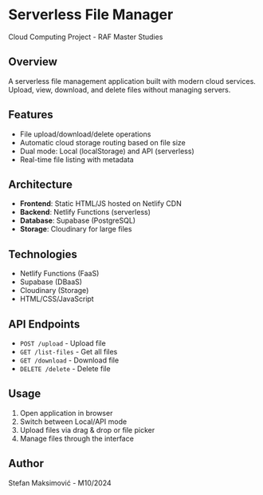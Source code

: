 # Serverless File Manager

Cloud Computing Project - RAF Master Studies

## Overview

A serverless file management application built with modern cloud services. Upload, view, download, and delete files without managing servers.

## Features

- File upload/download/delete operations
- Automatic cloud storage routing based on file size
- Dual mode: Local (localStorage) and API (serverless)
- Real-time file listing with metadata

## Architecture

- **Frontend**: Static HTML/JS hosted on Netlify CDN
- **Backend**: Netlify Functions (serverless)
- **Database**: Supabase (PostgreSQL)
- **Storage**: Cloudinary for large files

## Technologies

- Netlify Functions (FaaS)
- Supabase (DBaaS)
- Cloudinary (Storage)
- HTML/CSS/JavaScript

## API Endpoints

- `POST /upload` - Upload file
- `GET /list-files` - Get all files
- `GET /download` - Download file
- `DELETE /delete` - Delete file

## Usage

1. Open application in browser
2. Switch between Local/API mode
3. Upload files via drag & drop or file picker
4. Manage files through the interface

## Author

Stefan Maksimović - M10/2024
